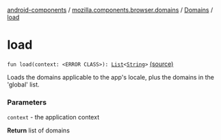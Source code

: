 [android-components](../../index.md) / [mozilla.components.browser.domains](../index.md) / [Domains](index.md) / [load](./load.md)

# load

`fun load(context: <ERROR CLASS>): `[`List`](https://kotlinlang.org/api/latest/jvm/stdlib/kotlin.collections/-list/index.html)`<`[`String`](https://kotlinlang.org/api/latest/jvm/stdlib/kotlin/-string/index.html)`>` [(source)](https://github.com/mozilla-mobile/android-components/blob/master/components/browser/domains/src/main/java/mozilla/components/browser/domains/Domains.kt#L28)

Loads the domains applicable to the app's locale, plus the domains
in the 'global' list.

### Parameters

`context` - the application context

**Return**
list of domains

